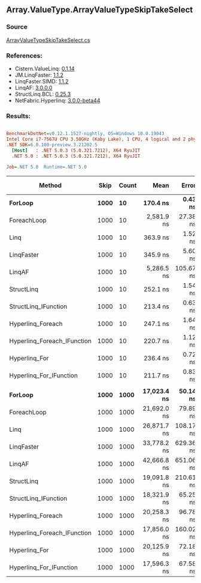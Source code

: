 ﻿## Array.ValueType.ArrayValueTypeSkipTakeSelect

### Source
[ArrayValueTypeSkipTakeSelect.cs](../LinqBenchmarks/Array/ValueType/ArrayValueTypeSkipTakeSelect.cs)

### References:
- Cistern.ValueLinq: [0.1.14](https://www.nuget.org/packages/Cistern.ValueLinq/0.1.14)
- JM.LinqFaster: [1.1.2](https://www.nuget.org/packages/JM.LinqFaster/1.1.2)
- LinqFaster.SIMD: [1.1.2](https://www.nuget.org/packages/LinqFaster.SIMD/1.0.3)
- LinqAF: [3.0.0.0](https://www.nuget.org/packages/LinqAF/3.0.0.0)
- StructLinq.BCL: [0.25.3](https://www.nuget.org/packages/StructLinq.BCL/0.25.3)
- NetFabric.Hyperlinq: [3.0.0-beta44](https://www.nuget.org/packages/NetFabric.Hyperlinq/3.0.0-beta44)

### Results:
``` ini

BenchmarkDotNet=v0.12.1.1527-nightly, OS=Windows 10.0.19043
Intel Core i7-7567U CPU 3.50GHz (Kaby Lake), 1 CPU, 4 logical and 2 physical cores
.NET SDK=6.0.100-preview.3.21202.5
  [Host]   : .NET 5.0.3 (5.0.321.7212), X64 RyuJIT
  .NET 5.0 : .NET 5.0.3 (5.0.321.7212), X64 RyuJIT

Job=.NET 5.0  Runtime=.NET 5.0  

```
|                      Method | Skip | Count |        Mean |     Error |    StdDev | Ratio | RatioSD |   Gen 0 | Gen 1 | Gen 2 | Allocated |
|---------------------------- |----- |------ |------------:|----------:|----------:|------:|--------:|--------:|------:|------:|----------:|
|                     **ForLoop** | **1000** |    **10** |    **170.4 ns** |   **0.43 ns** |   **0.38 ns** |  **1.00** |    **0.00** |       **-** |     **-** |     **-** |         **-** |
|                 ForeachLoop | 1000 |    10 |  2,581.9 ns |  27.38 ns |  25.61 ns | 15.16 |    0.14 |  0.0153 |     - |     - |      32 B |
|                        Linq | 1000 |    10 |    363.9 ns |   1.52 ns |   1.42 ns |  2.13 |    0.01 |  0.1526 |     - |     - |     320 B |
|                  LinqFaster | 1000 |    10 |    345.9 ns |   5.60 ns |   5.24 ns |  2.03 |    0.03 |  0.9522 |     - |     - |   1,992 B |
|                      LinqAF | 1000 |    10 |  5,286.5 ns | 105.67 ns | 148.13 ns | 30.93 |    0.65 |       - |     - |     - |         - |
|                  StructLinq | 1000 |    10 |    252.1 ns |   1.54 ns |   1.37 ns |  1.48 |    0.01 |  0.0458 |     - |     - |      96 B |
|        StructLinq_IFunction | 1000 |    10 |    213.4 ns |   0.63 ns |   0.52 ns |  1.25 |    0.00 |       - |     - |     - |         - |
|           Hyperlinq_Foreach | 1000 |    10 |    247.1 ns |   1.64 ns |   1.54 ns |  1.45 |    0.01 |       - |     - |     - |         - |
| Hyperlinq_Foreach_IFunction | 1000 |    10 |    220.7 ns |   1.12 ns |   1.04 ns |  1.29 |    0.01 |       - |     - |     - |         - |
|               Hyperlinq_For | 1000 |    10 |    236.4 ns |   0.72 ns |   0.67 ns |  1.39 |    0.00 |       - |     - |     - |         - |
|     Hyperlinq_For_IFunction | 1000 |    10 |    211.7 ns |   0.83 ns |   0.78 ns |  1.24 |    0.01 |       - |     - |     - |         - |
|                             |      |       |             |           |           |       |         |         |       |       |           |
|                     **ForLoop** | **1000** |  **1000** | **17,023.4 ns** |  **50.14 ns** |  **44.45 ns** |  **1.00** |    **0.00** |       **-** |     **-** |     **-** |         **-** |
|                 ForeachLoop | 1000 |  1000 | 21,692.0 ns |  79.89 ns |  74.72 ns |  1.27 |    0.00 |       - |     - |     - |      32 B |
|                        Linq | 1000 |  1000 | 26,871.7 ns | 108.17 ns | 101.18 ns |  1.58 |    0.01 |  0.1526 |     - |     - |     320 B |
|                  LinqFaster | 1000 |  1000 | 33,778.2 ns | 629.36 ns | 588.70 ns |  1.99 |    0.04 | 90.8813 |     - |     - | 192,072 B |
|                      LinqAF | 1000 |  1000 | 42,666.8 ns | 651.06 ns | 543.67 ns |  2.51 |    0.03 |       - |     - |     - |         - |
|                  StructLinq | 1000 |  1000 | 19,091.8 ns | 210.61 ns | 186.70 ns |  1.12 |    0.01 |  0.0305 |     - |     - |      96 B |
|        StructLinq_IFunction | 1000 |  1000 | 18,321.9 ns |  65.25 ns |  57.84 ns |  1.08 |    0.00 |       - |     - |     - |         - |
|           Hyperlinq_Foreach | 1000 |  1000 | 20,258.3 ns |  96.78 ns |  85.79 ns |  1.19 |    0.00 |       - |     - |     - |         - |
| Hyperlinq_Foreach_IFunction | 1000 |  1000 | 17,856.0 ns | 160.02 ns | 149.68 ns |  1.05 |    0.01 |       - |     - |     - |         - |
|               Hyperlinq_For | 1000 |  1000 | 20,125.9 ns |  72.18 ns |  60.27 ns |  1.18 |    0.00 |       - |     - |     - |         - |
|     Hyperlinq_For_IFunction | 1000 |  1000 | 17,596.3 ns |  67.58 ns |  63.22 ns |  1.03 |    0.00 |       - |     - |     - |         - |
